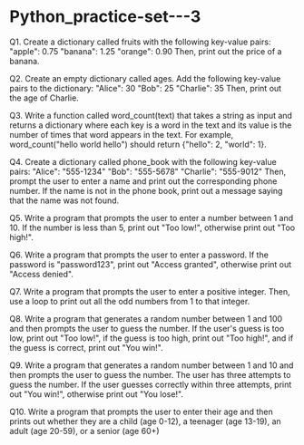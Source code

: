 # Python_practice-set---3

Q1. Create a dictionary called fruits with the following key-value pairs:
"apple": 0.75
"banana": 1.25
"orange": 0.90
Then, print out the price of a banana.

Q2. Create an empty dictionary called ages. Add the following key-value pairs to the dictionary:
"Alice": 30
"Bob": 25
"Charlie": 35
Then, print out the age of Charlie.

Q3. Write a function called word_count(text) that takes a string as input and returns a dictionary where
each key is a word in the text and its value is the number of times that word appears in the text. For
example, word_count("hello world hello") should return {"hello": 2, "world": 1}.

Q4. Create a dictionary called phone_book with the following key-value pairs:
"Alice": "555-1234"
"Bob": "555-5678"
"Charlie": "555-9012"
Then, prompt the user to enter a name and print out the corresponding phone number. If the name is not
in the phone book, print out a message saying that the name was not found.

Q5. Write a program that prompts the user to enter a number between 1 and 10. If the number is less than
5, print out "Too low!", otherwise print out "Too high!".

Q6. Write a program that prompts the user to enter a password. If the password is "password123", print
out "Access granted", otherwise print out "Access denied".

Q7. Write a program that prompts the user to enter a positive integer. Then, use a loop to print out all the
odd numbers from 1 to that integer.

Q8. Write a program that generates a random number between 1 and 100 and then prompts the user to
guess the number. If the user's guess is too low, print out "Too low!", if the guess is too high, print out "Too
high!", and if the guess is correct, print out "You win!".

Q9. Write a program that generates a random number between 1 and 10 and then prompts the user to
guess the number. The user has three attempts to guess the number. If the user guesses correctly within
three attempts, print out "You win!", otherwise print out "You lose!".

Q10. Write a program that prompts the user to enter their age and then prints out whether they are a child
(age 0-12), a teenager (age 13-19), an adult (age 20-59), or a senior (age 60+)
